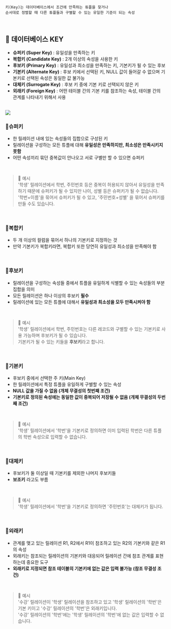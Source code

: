     키(Key)는 데이터베이스에서 조건에 만족하는 튜플을 찾거나
    순서대로 정렬할 때 다른 튜플들과 구별할 수 있는 유일한 기준이 되는 속성

<br>

## 💌 데이터베이스 KEY

- **슈퍼키 (Super Key)** : 유일성을 만족하는 키
- **복합키 (Candidate Key)** : 2개 이상의 속성을 사용한 키
- **후보키 (Primary Key)** : 유일성과 최소성을 만족하는 키, 기본키가 될 수 있는 후보
- **기본키 (Alternate Key)** : 후보 키에서 선택된 키, NULL 값이 들어갈 수 없으며 기본키로 선택된 속성은 동일한 값 불가능
- **대체키 (Surrogate Key)** : 후보 키 중에 기본 키로 선택되지 않은 키
- **외래키 (Foreign Key)** : 어떤 테이블 간의 기본 키를 참조하는 속성, 테이블 간의 관계를 나타내기 위해서 사용

<br>

<img src = "https://github.com/Fun-Fun-Study/CS-Study/assets/96433955/9414a331-7906-431e-978d-b867521a5086" art = "키 정리"/>

<br>

### 🔑슈퍼키

- 한 릴레이션 내에 있는 속성들의 집합으로 구성된 키
- 릴레이션을 구성하는 모든 튜플에 대해 **유일성은 만족하지만, 최소성은 만족시키지 못함**
- 어떤 속성끼리 묶던 중복값이 안나오고 서로 구별만 할 수 있으면 슈퍼키

<br>

> 🎁 예시 <br>
> '학생' 릴레이션에서 학번, 주민번호 등은 중복이 허용되지 않아서 유일성을 만족하기 때문에 슈퍼키가 될 수 있지만 나이, 성별 등은 슈퍼키가 될 수 없습니다. <br>
> '학번+이름'을 묶어서 슈퍼키가 될 수 있고, '주민번호+성별' 을 묶어서 슈퍼키를 만들 수도 있습니다.

<br>

### 🔑복합키

- 두 개 이상의 컬럼을 묶어서 하나의 기본키로 지정하는 것
- 만약 기본키가 복합키라면, 복합키 또한 당연히 유일성과 최소성을 만족해야 함

<br>

### 🔑후보키

- 릴레이션을 구성하는 속성들 중에서 튜플을 유일하게 식별할 수 있는 속성들의 부분집합을 의미
- 모든 릴레이션은 하나 이상의 후보키 **필수**
- 릴레이션에 있는 모든 튜플에 대해서 **유일성과 최소성을 모두 만족시켜야 함**

<br>

> 🎁 예시 <br>
> '학생' 릴레이션에서 학번, 주민번호는 다른 레코드와 구별할 수 있는 기본키로 사용 가능하며 후보키가 될 수 있습니다. <br>
> 기본키가 될 수 있는 키들을 **후보키**라고 합니다.

<br>

### 🔑기본키

- 후보키 중에서 선택한 주 키(Main Key)
- 한 릴레이션에서 특정 튜플을 유일하게 구별할 수 있는 속성
- **NULL 값을 가질 수 없음 (개체 무결성의 첫번째 조건)**
- **기본키로 정의된 속성에는 동일한 값이 중복되어 저장될 수 없음 (개체 무결성의 두번째 조건)**

<br>

> 🎁 예시 <br>
> '학생' 릴레이션에서 '학번'을 기본키로 정의하면 이미 입력된 학번은 다른 튜플의 학번 속성으로 입력할 수 없습니다.

<br>

### 🔑대체키

- 후보키가 둘 이상일 때 기본키를 제외한 나머지 후보키들
- **보조키** 라고도 부름

<br>

> 🎁 예시 <br>
> '학생' 릴레이션에서 '학번'을 기본키로 정의하면 '주민번호'는 대체키가 됩니다.

<br>

### 🔑외래키

- 관계를 맺고 있는 릴레이션 R1, R2에서 R1이 참조하고 있는 R2의 기본키와 같은 R1의 속성
- 외래키는 참조되는 릴레이션의 기본키와 대응되어 릴레이션 간에 참조 관계를 표현하는데 중요한 도구
- **외래키로 지정되면 참조 테이블의 기본키에 없는 값은 입력 불가능 (참조 무결성 조건)**

<br>

> 🎁 예시 <br>
> '수강' 릴레이션이 '학생' 릴레이션을 참조하고 있고 '학생' 릴레이션의 '학번'은 기본 키이고 '수강' 릴레이션의 '학번'은 외래키입니다. <br>
> '수강' 릴레이션의 '학번'에는 '학생' 릴레이션의 '학번'에 없는 값은 입력할 수 없습니다.
